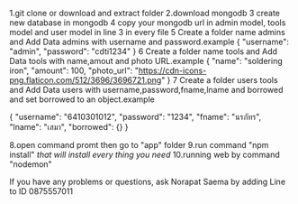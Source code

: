 1.git clone or download and extract folder
2.download mongodb
3 create new database in mongodb
4 copy your mongodb url in admin model, tools model and user model in line 3 in every file
5 Create a folder name admins and Add Data  admins with username and password.example
{
  "username": "admin",
  "password": "cdti1234"
}
6 Create a folder name tools and Add Data tools with name,amout and photo URL.example
{
  "name": "soldering iron",
  "amount": 100,
  "photo_url": "https://cdn-icons-png.flaticon.com/512/3696/3696721.png"
}
7 Create a folder users tools and Add Data users with username,password,fname,lname and borrowed and set borrowed to an object.example

{
  "username": "6410301012",
  "password": "1234",
  "fname": "นรภัทร",
  "lname": "เสมา",
  "borrowed": {}
}

8.open command promt then go to "app" folder
9.run command "npm install" *that will install every thing you need*
10.running web by command "nodemon"

If you have any problems or questions, ask Norapat Saema by adding Line to ID 0875557011